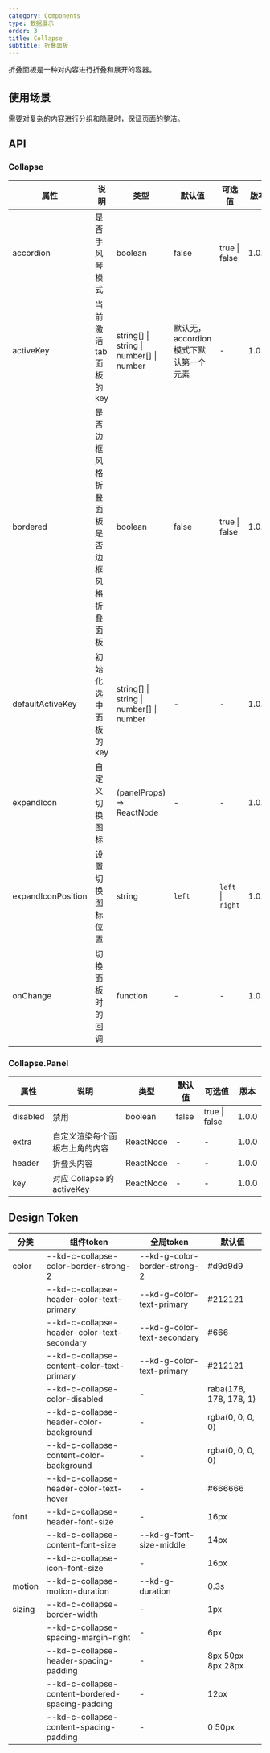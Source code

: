 ```yaml
---
category: Components
type: 数据展示
order: 3
title: Collapse
subtitle: 折叠面板
---
```


折叠面板是一种对内容进行折叠和展开的容器。

## 使用场景

需要对复杂的内容进行分组和隐藏时，保证页面的整洁。

## API

### Collapse

| 属性 | 说明 | 类型 | 默认值 | 可选值 | 版本 |
| --- | --- | --- | --- | --- | --- |
| accordion | 是否手风琴模式 | boolean | false | true \| false | 1.0.0 |
| activeKey | 当前激活 tab 面板的 key | string[] \| string \| number[] \| number | 默认无，accordion 模式下默认第一个元素 | - | 1.0.0 |
| bordered | 是否边框风格折叠面板是否边框风格折叠面板 | boolean | false | true \| false | 1.0.0 |
| defaultActiveKey | 初始化选中面板的 key | string[] \| string \| number[] \| number | - | - | 1.0.0 |
| expandIcon | 自定义切换图标 | (panelProps) => ReactNode | - | - | 1.0.0 |
| expandIconPosition | 设置切换图标位置 | string | `left` | `left` \| `right` | 1.0.0 |
| onChange | 切换面板时的回调 | function | - | - | 1.0.0 |

### Collapse.Panel

| 属性     | 说明                           | 类型      | 默认值 | 可选值        | 版本   |
| -------- | ------------------------------ | --------- | ------ | ------------- | ------ |
| disabled | 禁用                           | boolean   | false  | true \| false | 1.0.0 |
| extra    | 自定义渲染每个面板右上角的内容 | ReactNode | -      | -             | 1.0.0 |
| header   | 折叠头内容                     | ReactNode | -      | -             | 1.0.0 |
| key      | 对应 Collapse 的 activeKey     | ReactNode | -      | -             | 1.0.0 |

## Design Token

| 分类 | 组件token | 全局token | 默认值 |
| --- | --- | --- | --- |
| color | --kd-c-collapse-color-border-strong-2 | --kd-g-color-border-strong-2 | #d9d9d9 |
|  | --kd-c-collapse-header-color-text-primary | --kd-g-color-text-primary | #212121 |
|  | --kd-c-collapse-header-color-text-secondary | --kd-g-color-text-secondary | #666 |
|  | --kd-c-collapse-content-color-text-primary | --kd-g-color-text-primary | #212121 |
|  | --kd-c-collapse-color-disabled | - | raba(178, 178, 178, 1) |
|  | --kd-c-collapse-header-color-background | - | rgba(0, 0, 0, 0) |
|  | --kd-c-collapse-content-color-background | - | rgba(0, 0, 0, 0) |
|  | --kd-c-collapse-header-color-text-hover | - | #666666 |
| font | --kd-c-collapse-header-font-size | - | 16px |
|  | --kd-c-collapse-content-font-size | --kd-g-font-size-middle | 14px |
|  | --kd-c-collapse-icon-font-size | - | 16px |
| motion | --kd-c-collapse-motion-duration | --kd-g-duration | 0.3s |
| sizing | --kd-c-collapse-border-width | - | 1px |
|  | --kd-c-collapse-spacing-margin-right | - | 6px |
|  | --kd-c-collapse-header-spacing-padding | - | 8px 50px 8px 28px |
|  | --kd-c-collapse-content-bordered-spacing-padding | - | 12px |
|  | --kd-c-collapse-content-spacing-padding | - | 0 50px |
